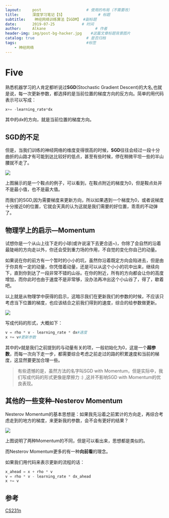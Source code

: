 ```yaml
---
layout:     post                    # 使用的布局（不需要改）
title:      深度学习笔记【5】               # 标题 
subtitle:    神经网络训练算法【SGDM】	#副标题
date:       2019-07-25            # 时间
author:     Alkane                      # 作者
header-img: img/post-bg-hacker.jpg    #这篇文章标题背景图片
catalog: true                       # 是否归档
tags:                               #标签
    - 神经网络
---
```


# Five

熟悉机器学习的人肯定都听说过**SGD**(Stochastic Gradient Descent)的大名,也就是说，每一次更新参数，都选择的是当前位置的梯度方向的反方向。简单的用代码表示可以写成：

```python
x+= -learning_rate*dx
```

其中的$dx$的方向，就是当前位置的梯度方向。

## SGD的不足

但是，当我们训练的神经网络的维度变得很高的时候，**SGD**往往会经过一段十分曲折的山路才有可能到达比较好的低点，甚至有些时候，停在稍微平坦一些的半山腰就不走了。



![](https://upload.wikimedia.org/wikipedia/commons/thumb/4/40/Saddle_point.png/220px-Saddle_point.png)



上图展示的是一个鞍点的例子，可以看到，在鞍点附近的梯度为0，但是鞍点处并不是最小值，也不是最大值。



而我们的SGD,因为需要梯度来更新方向，所以如果遇到一个梯度为0，或者说梯度十分接近0的位置，它就会天真的认为这就是我们需要的好位置，乖乖的不动弹了。



## 物理学上的启示—Momentum

试想你是一个从山上往下走的小球(或许说滚下去更合适~)，你除了会自然的沿着最陡峭的方向走以外，你还会受到重力场的作用，不自觉的变化你自己的动量。



如果说在你的前方有一个暂时的小小的坑，虽然你沿着既定方向会陷进去，但是由于你具有一定的动量，你凭借着动量，还是可以从这个小小的坑中出来，继续向下，直到你到达了一段非常不错的山谷。在你的附近，所有的方向都会让你的高度增加，而你此时也由于速度不是非常够，没办法再冲出这个小山谷了，得了，歇着吧。



以上就是从物理学中获得的启示，这暗示我们在更新我们的参数的时候，不应该只考虑当下位置的梯度，也应该结合之前我们得到的速度，综合的给参数做更新。

![](https://ae01.alicdn.com/kf/Hd3f6c7ff6d5946979d6be6e01de5336ew.gif)

写成代码的形式，大概如下：

```python
v = rho * v - learning_rate * dx#速度
x += v#更新参数
```

其中的$v$就是我们之前提到的与动量有关的项，一般初始化为0，这是一个**超参数**，而每一次向下走一步，都需要综合考虑之前走过的路的积累速度和当前的梯度，这显然要更加合理一些。



>有些遗憾的是，虽然方法的名字叫SGD with Momentum，但是实际中，我们写成代码的形式更像是摩擦力 :) ,这并不影响SGD with Momentum的优良表现。



## 其他的一些变种–**Nesterov Momentum**

Nesterov Momentum的基本思想是：如果我先沿着之前累计的方向走，再综合考虑走到的地方的梯度，来更新我的参数，会不会有更好的结果？



![](http://cs231n.github.io/assets/nn3/nesterov.jpeg)



上图说明了两种Momentum的不同，但是可以看出来，思想都是类似的。



而Nesterov Momentum更多的有一种**向前看**的理念。

如果我们用代码来表示更新的流程的话：



```python
x_ahead = x + rho * v
v = rho * v - learning_rate * dx_ahead
x += v
```



## 参考

[CS231n](<http://cs231n.github.io/neural-networks-3/#sgd>)


